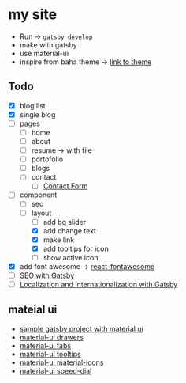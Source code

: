 # my site

- Run -> `gatsby develop`
- make with gatsby
- use material-ui
- inspire from baha theme -> [link to theme](http://baha.malyarchuk.space/index-image.html)

## Todo

- [x] blog list
- [x] single blog
- [ ] pages
  - [ ] home
  - [ ] about
  - [ ] resume -> with file
  - [ ] portofolio
  - [ ] blogs
  - [ ] contact
    - [ ] [Contact Form](https://www.gatsbyjs.org/docs/building-a-contact-form/)
- [ ] component
  - [ ] seo
  - [ ] layout
    - [ ] add bg slider
    - [x] add change text
    - [x] make link
    - [x] add tooltips for icon
    - [ ] show active icon
- [x] add font awesome -> [react-fontawesome](https://github.com/FortAwesome/react-fontawesome)
- [ ] [SEO with Gatsby](https://www.gatsbyjs.org/docs/seo/)
- [ ] [Localization and Internationalization with Gatsby](https://www.gatsbyjs.org/docs/localization-i18n/)

## mateial ui

- [sample gatsby project with material ui](https://appendto.com/2019/04/build-fast-and-elegant-sites-with-gatsby-netlifycms-and-material-ui/)
- [material-ui drawers](https://material-ui.com/components/drawers/)
- [material-ui tabs](https://material-ui.com/components/tabs/)
- [material-ui tooltips](https://material-ui.com/components/tooltips/)
- [material-ui material-icons](https://material-ui.com/components/material-icons/)
- [material-ui speed-dial](https://material-ui.com/components/speed-dial/)
